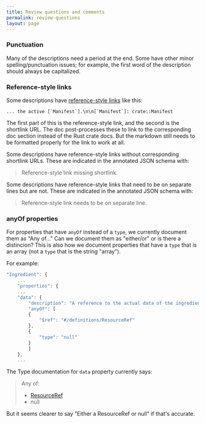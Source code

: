 ```yaml
---
title: Review questions and comments
permalink: review-questions
layout: page
---
```


### Punctuation

Many of the descriptions need a period at the end. Some have other minor spelling/punctuation issues; for example, the first word of the description should always be capitalized.

### Reference-style links

Some descriptions have [reference-style links](https://www.markdownguide.org/basic-syntax/#reference-style-links) like this:
```
... the active [`Manifest`].\n\n[`Manifest`]: crate::Manifest
```

The first part of this is the reference-style link, and the second is the shortlink URL.
The doc post-processes these to link to the corresponding doc section instead of the Rust crate docs.  But the markdown still needs to be formatted properly for the link to work at all.

Some descriptions have reference-style links without corresponding shortlink URLs. These are indicated in the annotated JSON schema with:

> Reference-style link missing shortlink. 

Some descriptions have reference-style links that need to be on separate lines but are not. These are indicated in the annotated JSON schema with:

> Reference-style link needs to be on separate line. 

### anyOf properties

For properties that have `anyOf` instead of a `type`, we currently document them as "Any of..." Can we document them as "either/or" or is there a distincion?  This is also how we document properties that have a `type` that is an array (not a `type` that is the string "array"). 

For example:

```js
"Ingredient": {
    ...
    "properties": {
    ...
    "data": {
        "description": "A reference to the actual data of the ingredient.",
        "anyOf": [
        {
            "$ref": "#/definitions/ResourceRef"
        },
        {
            "type": "null"
        }
        ]
    },
    ...
```

The Type documentation for `data` property currently says: 

> Any of:
> - [ResourceRef](manifest-reference#resourceref)
> - null

But it seems clearer to say "Either a ResourceRef or null" if that's accurate.



